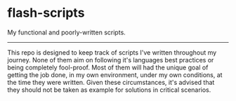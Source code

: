 # flash-scripts

My functional and poorly-written scripts.

---

This repo is designed to keep track of scripts I've written throughout my journey. None of them aim on following it's languages best practices or being completely fool-proof. Most of them will had the unique goal of getting the job done, in my own environment, under my own conditions, at the time they were written. Given these circumstances, it's advised that they should not be taken as example for solutions in critical scenarios.
